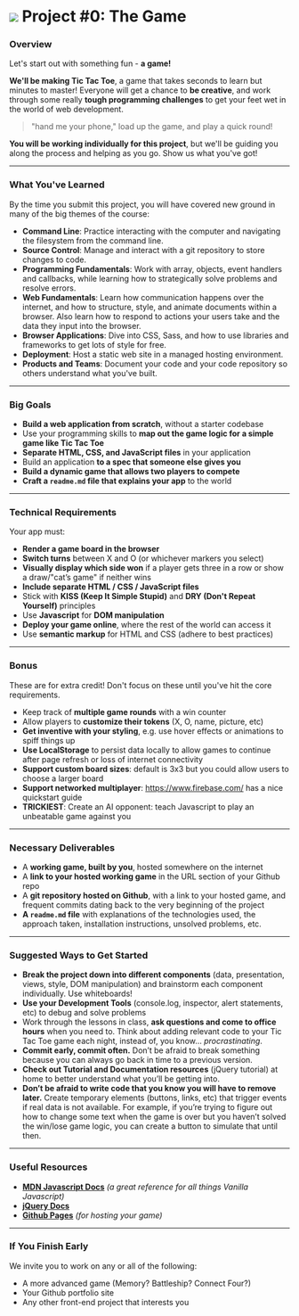 # ![](https://ga-dash.s3.amazonaws.com/production/assets/logo-9f88ae6c9c3871690e33280fcf557f33.png) Project #0: The Game

### Overview

Let's start out with something fun - **a game!**

**We'll be making Tic Tac Toe**, a game that takes seconds to learn but minutes to master! Everyone will get a chance to **be creative**, and work through some really **tough programming challenges** to get your feet wet in the world of web development.

> "hand me your phone," load up the game, and play a quick round!

**You will be working individually for this project**, but we'll be guiding you along the process and helping as you go. Show us what you've got!

---

### What You've Learned

By the time you submit this project, you will have covered new ground in many of the big themes of the course:

- **Command Line**: Practice interacting with the computer and navigating the filesystem from the command line.
- **Source Control**: Manage and interact with a git repository to store changes to code.
- **Programming Fundamentals**: Work with array, objects, event handlers and callbacks, while learning how to strategically solve problems and resolve errors.
- **Web Fundamentals**: Learn how communication happens over the internet, and how to structure, style, and animate documents within a browser. Also learn how to respond to actions your users take and the data they input into the browser.
- **Browser Applications**: Dive into CSS, Sass, and how to use libraries and frameworks to get lots of style for free.
- **Deployment**: Host a static web site in a managed hosting environment.
- **Products and Teams**: Document your code and your code repository so others understand what you've built.

---

### Big Goals

- **Build a web application from scratch**, without a starter codebase
- Use your programming skills to **map out the game logic for a simple game like Tic Tac Toe**
- **Separate HTML, CSS, and JavaScript files** in your application
- Build an application **to a spec that someone else gives you**
- **Build a dynamic game that allows two players to compete**
- **Craft a `readme.md` file that explains your app** to the world

---

### Technical Requirements

Your app must:

- **Render a game board in the browser**
- **Switch turns** between X and O (or whichever markers you select)
- **Visually display which side won** if a player gets three in a row or show a draw/"cat’s game" if neither wins
- **Include separate HTML / CSS / JavaScript files**
- Stick with **KISS (Keep It Simple Stupid)** and **DRY (Don't Repeat Yourself)** principles
- Use **Javascript** for **DOM manipulation**
- **Deploy your game online**, where the rest of the world can access it
- Use **semantic markup** for HTML and CSS (adhere to best practices)

---

### Bonus

These are for extra credit! Don't focus on these until you've hit the core requirements.

- Keep track of **multiple game rounds** with a win counter
- Allow players to **customize their tokens** (X, O, name, picture, etc)
- **Get inventive with your styling**, e.g. use hover effects or animations to spiff things up
- **Use LocalStorage** to persist data locally to allow games to continue after page refresh or loss of internet connectivity
- **Support custom board sizes**: default is 3x3 but you could allow users to choose a larger board
- **Support networked multiplayer**: https://www.firebase.com/ has a nice quickstart guide
- **TRICKIEST**: Create an AI opponent: teach Javascript to play an unbeatable game against you

---

### Necessary Deliverables

- A **working game, built by you**, hosted somewhere on the internet
- A **link to your hosted working game** in the URL section of your Github repo
- A **git repository hosted on Github**, with a link to your hosted game, and frequent commits dating back to the very beginning of the project
- **A `readme.md` file** with explanations of the technologies used, the approach taken, installation instructions, unsolved problems, etc.

---

### Suggested Ways to Get Started

- **Break the project down into different components** (data, presentation, views, style, DOM manipulation) and brainstorm each component individually. Use whiteboards!
- **Use your Development Tools** (console.log, inspector, alert statements, etc) to debug and solve problems
- Work through the lessons in class, **ask questions and come to office hours** when you need to. Think about adding relevant code to your Tic Tac Toe game each night, instead of, you know... _procrastinating_.
- **Commit early, commit often.** Don’t be afraid to break something because you can always go back in time to a previous version.
- **Check out Tutorial and Documentation resources** (jQuery tutorial) at home to better understand what you’ll be getting into.
- **Don’t be afraid to write code that you know you will have to remove later.** Create temporary elements (buttons, links, etc) that trigger events if real data is not available. For example, if you’re trying to figure out how to change some text when the game is over but you haven’t solved the win/lose game logic, you can create a button to simulate that until then.

---

### Useful Resources

- **[MDN Javascript Docs](https://developer.mozilla.org/en-US/docs/Web/JavaScript)** _(a great reference for all things Vanilla Javascript)_
- **[jQuery Docs](http://api.jquery.com)**
- **[Github Pages](https://pages.github.com)** _(for hosting your game)_

---

### If You Finish Early

We invite you to work on any or all of the following:

- A more advanced game (Memory? Battleship? Connect Four?)
- Your Github portfolio site
- Any other front-end project that interests you
